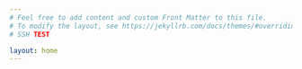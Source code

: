 ```yaml
---
# Feel free to add content and custom Front Matter to this file.
# To modify the layout, see https://jekyllrb.com/docs/themes/#overriding-theme-defaults
# SSH TEST

layout: home
---
```

